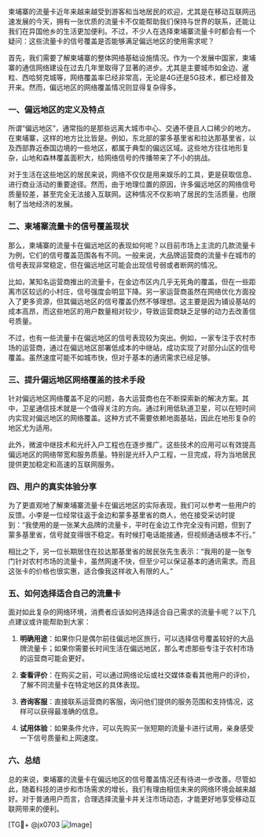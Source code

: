 柬埔寨的流量卡近年来越来越受到游客和当地居民的欢迎，尤其是在移动互联网迅速发展的今天，拥有一张优质的流量卡不仅能帮助我们保持与世界的联系，还能让我们在异国他乡的生活更加便利。不过，不少人在选择柬埔寨流量卡时都会有一个疑问：这些流量卡的信号覆盖是否能够满足偏远地区的使用需求呢？

首先，我们需要了解柬埔寨的整体网络基础设施情况。作为一个发展中国家，柬埔寨的通信网络建设在过去几年里取得了显著的进步。尤其是主要城市如金边、暹粒、西哈努克城等，网络覆盖率已经非常高，无论是4G还是5G技术，都已经普及开来。然而，偏远地区的网络覆盖情况则显得复杂得多。

### 一、偏远地区的定义及特点

所谓“偏远地区”，通常指的是那些远离大城市中心、交通不便且人口稀少的地方。在柬埔寨，这样的地方比比皆是。例如，东北部的蒙多基里省和拉达那基里省，以及西部靠近泰国边境的一些地区，都属于典型的偏远区域。这些地方往往地形复杂，山地和森林覆盖面积大，给网络信号的传播带来了不小的挑战。

对于生活在这些地区的居民来说，网络不仅仅是用来娱乐的工具，更是获取信息、进行商业活动的重要途径。然而，由于地理位置的原因，许多偏远地区的网络信号质量较差，甚至完全无法接入互联网。这种情况不仅影响了居民的生活质量，也限制了当地经济的发展。

### 二、柬埔寨流量卡的信号覆盖现状

那么，柬埔寨的流量卡在偏远地区的表现如何呢？以目前市场上主流的几款流量卡为例，它们的信号覆盖范围各有不同。一般来说，大品牌运营商的流量卡在城市的信号表现非常稳定，但在偏远地区可能会出现信号弱或者断网的情况。

比如，某知名运营商推出的流量卡，在金边市区内几乎无死角的覆盖，但在一些距离市区较远的小村庄，信号强度会明显下降。另一家运营商虽然在网络优化方面投入了更多资源，但其偏远地区的信号覆盖仍然不够理想。这主要是因为铺设基站的成本高昂，而这些地区的用户数量相对较少，导致运营商缺乏足够的动力去改善信号质量。

不过，也有一些流量卡在偏远地区的信号表现较为突出。例如，一家专注于农村市场的运营商，通过在偏远地区部署低成本的中继站，成功实现了对部分山区的信号覆盖。虽然速度可能不如城市快，但对于基本的通讯需求已经足够。

### 三、提升偏远地区网络覆盖的技术手段

针对偏远地区网络覆盖不足的问题，各大运营商也在不断探索新的解决方案。其中，卫星通信技术就是一个值得关注的方向。通过利用低轨道卫星，可以在短时间内实现对偏远地区的网络覆盖。这种方式不需要依赖地面基站，因此在地形复杂的地区尤为适用。

此外，微波中继技术和光纤入户工程也在逐步推广。这些技术的应用可以有效提高偏远地区的网络带宽和服务质量。特别是光纤入户工程，一旦完成，将为当地居民提供更加稳定和高速的互联网服务。

### 四、用户的真实体验分享

为了更直观地了解柬埔寨流量卡在偏远地区的实际表现，我们可以参考一些用户的反馈。小李是一位经常往返于金边和蒙多基里省的商人，他在接受采访时提到：“我使用的是一张某大品牌的流量卡，平时在金边工作完全没有问题，但到了蒙多基里省，信号就变得很不稳定。有时候打电话能接通，但视频通话根本不行。”

相比之下，另一位长期居住在拉达那基里省的居民张先生表示：“我用的是一张专门针对农村市场的流量卡，虽然网速不快，但至少可以保证基本的通讯需求。而且这张卡的价格也很实惠，适合像我这样收入有限的人。”

### 五、如何选择适合自己的流量卡

面对如此复杂的网络环境，消费者应该如何选择适合自己需求的流量卡呢？以下几点建议或许能帮助到大家：

1. **明确用途**：如果你只是偶尔前往偏远地区旅行，可以选择信号覆盖较好的大品牌流量卡；如果你需要长时间生活在偏远地区，那么考虑那些专注于农村市场的运营商可能会更好。
   
2. **查看评价**：在购买之前，可以通过网络论坛或社交媒体查看其他用户的评价，了解不同流量卡在特定地区的具体表现。

3. **咨询客服**：直接联系运营商的客服，询问他们提供的服务范围和支持情况，这样可以获得最准确的信息。

4. **试用体验**：如果条件允许，可以先购买一张短期的流量卡进行试用，亲身感受一下信号质量和上网速度。

### 六、总结

总的来说，柬埔寨的流量卡在偏远地区的信号覆盖情况还有待进一步改善。尽管如此，随着科技的进步和市场需求的增长，我们有理由相信未来的网络环境会越来越好。对于普通用户而言，合理选择流量卡并关注市场动态，才能更好地享受移动互联网带来的便利。

[TG💪+ @jx0703 ![Image](https://github.com/user-attachments/assets/dbca1d08-cadb-493c-b0ec-ad6f7a83f270)]